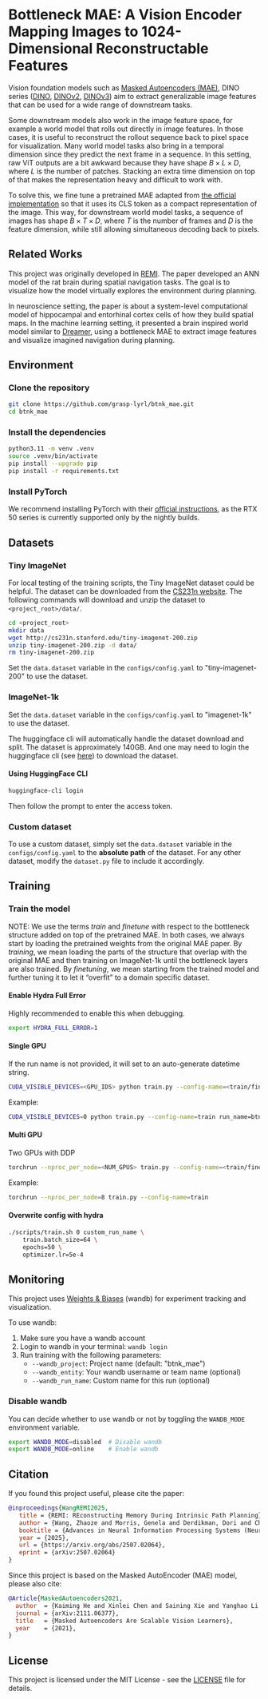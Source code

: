 # Bottleneck MAE: A Vision Encoder Mapping Images to 1024-Dimensional Reconstructable Features

Vision foundation models such as [Masked Autoencoders (MAE)](https://arxiv.org/abs/2111.06377), DINO series ([DINO](https://arxiv.org/abs/2104.14294), [DINOv2](https://arxiv.org/abs/2304.07193), [DINOv3](https://arxiv.org/abs/2508.10104)) aim to extract generalizable image features that can be used for a wide range of downstream tasks.

Some downstream models also work in the image feature space, for example a world model that rolls out directly in image features. In those cases, it is useful to reconstruct the rollout sequence back to pixel space for visualization. Many world model tasks also bring in a temporal dimension since they predict the next frame in a sequence. In this setting, raw ViT outputs are a bit awkward because they have shape $B \times L \times D$, where $L$ is the number of patches. Stacking an extra time dimension on top of that makes the representation heavy and difficult to work with.

To solve this, we fine tune a pretrained MAE adapted from [the official implementation](https://github.com/facebookresearch/mae) so that it uses its CLS token as a compact representation of the image. This way, for downstream world model tasks, a sequence of images has shape $B \times T \times D$, where $T$ is the number of frames and $D$ is the feature dimension, while still allowing simultaneous decoding back to pixels.

## Related Works
This project was originally developed in [REMI](https://arxiv.org/abs/2507.02064). The paper developed an ANN model of the rat brain during spatial navigation tasks. The goal is to visualize how the model virtually explores the environment during planning. 

In neuroscience setting, the paper is about a system-level computational model of hippocampal and entorhinal cortex cells of how they build spatial maps. In the machine learning setting, it presented a brain inspired world model similar to [Dreamer](https://arxiv.org/abs/2301.04104), using a bottleneck MAE to extract image features and visualize imagined navigation during planning.

## Environment
### Clone the repository
```bash
git clone https://github.com/grasp-lyrl/btnk_mae.git
cd btnk_mae
```

### Install the dependencies
```bash
python3.11 -m venv .venv
source .venv/bin/activate
pip install --upgrade pip
pip install -r requirements.txt
```

### Install PyTorch
We recommend installing PyTorch with their [official instructions](https://pytorch.org/get-started/locally/), as the RTX 50 series is currently supported only by the nightly builds.

## Datasets
### Tiny ImageNet
For local testing of the training scripts, the Tiny ImageNet dataset could be helpful. The dataset can be downloaded from the [CS231n website](http://cs231n.stanford.edu/tiny-imagenet-200.zip). The following commands will download and unzip the dataset to `<project_root>/data/`.
```bash
cd <project_root>
mkdir data
wget http://cs231n.stanford.edu/tiny-imagenet-200.zip
unzip tiny-imagenet-200.zip -d data/ 
rm tiny-imagenet-200.zip
```
Set the `data.dataset` variable in the `configs/config.yaml` to "tiny-imagenet-200" to use the dataset.

### ImageNet-1k
Set the `data.dataset` variable in the `configs/config.yaml` to "imagenet-1k" to use the dataset.

The huggingface cli will automatically handle the dataset download and split. The dataset is approximately 140GB. And one may need to login the huggingface cli (see [here](https://huggingface.co/docs/huggingface_hub/en/guides/cli#huggingface-cli-login)) to download the dataset.

#### Using HuggingFace CLI
```bash
huggingface-cli login
```
Then follow the prompt to enter the access token.

### Custom dataset
To use a custom dataset, simply set the `data.dataset` variable in the `configs/config.yaml` to the **absolute path** of the dataset. For any other dataset, modify the `dataset.py` file to include it accordingly.

## Training
### Train the model
NOTE: We use the terms *train* and *finetune* with respect to the bottleneck structure added on top of the pretrained MAE. In both cases, we always start by loading the pretrained weights from the original MAE paper. By *training*, we mean loading the parts of the structure that overlap with the original MAE and then training on ImageNet-1k until the bottleneck layers are also trained. By *finetuning*, we mean starting from the trained model and further tuning it to let it “overfit” to a domain specific dataset.

#### Enable Hydra Full Error
Highly recommended to enable this when debugging.
```bash
export HYDRA_FULL_ERROR=1
```
#### Single GPU
If the run name is not provided, it will set to an auto-generate datetime string.
```bash
CUDA_VISIBLE_DEVICES=<GPU_IDS> python train.py --config-name=<train/finetune> run_name=<RUN_NAME> [any Hydra overrides…]
```
Example:
```bash
CUDA_VISIBLE_DEVICES=0 python train.py --config-name=train run_name=btnk_mae
```
#### Multi GPU
Two GPUs with DDP
```bash
torchrun --nproc_per_node=<NUM_GPUS> train.py --config-name=<train/finetune> run_name=<RUN_NAME> [any Hydra overrides…]
```
Example:
```bash
torchrun --nproc_per_node=8 train.py --config-name=train
```

#### Overwrite config with hydra
```bash
./scripts/train.sh 0 custom_run_name \
    train.batch_size=64 \
    epochs=50 \
    optimizer.lr=5e-4
```

## Monitoring
This project uses [Weights & Biases](https://wandb.ai/) (wandb) for experiment tracking and visualization.

To use wandb:
1. Make sure you have a wandb account
2. Login to wandb in your terminal: `wandb login`
3. Run training with the following parameters:
   - `--wandb_project`: Project name (default: "btnk_mae")
   - `--wandb_entity`: Your wandb username or team name (optional)
   - `--wandb_run_name`: Custom name for this run (optional)

### Disable wandb
You can decide whether to use wandb or not by toggling the `WANDB_MODE` environment variable.
```bash
export WANDB_MODE=disabled  # Disable wandb
export WANDB_MODE=online    # Enable wandb
```

## Citation
If you found this project useful, please cite the paper:
```bibtex 
@inproceedings{WangREMI2025,
   title = {REMI: REconstructing Memory During Intrinsic Path Planning},
   author = {Wang, Zhaoze and Morris, Genela and Derdikman, Dori and Chaudhari, Pratik and Balasubramanian, Vijay},
   booktitle = {Advances in Neural Information Processing Systems (NeurIPS)},
   year = {2025},
   url = {https://arxiv.org/abs/2507.02064},
   eprint = {arXiv:2507.02064}
}
```
Since this project is based on the Masked AutoEncoder (MAE) model, please also cite:
```bibtex
@Article{MaskedAutoencoders2021,
  author  = {Kaiming He and Xinlei Chen and Saining Xie and Yanghao Li and Piotr Doll{\'a}r and Ross Girshick},
  journal = {arXiv:2111.06377},
  title   = {Masked Autoencoders Are Scalable Vision Learners},
  year    = {2021},
}
```

## License
This project is licensed under the MIT License - see the [LICENSE](LICENSE) file for details.
